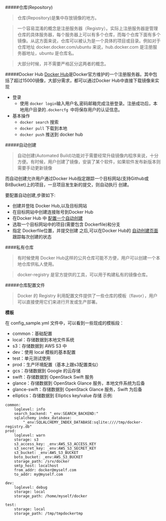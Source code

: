 #####仓库(Repository)

>仓库(Repository)是集中存放镜像的地方。

>一个容易混淆的概念是注册服务器（Registry）。实际上注册服务器是管理仓库的具体服务器，每个服务器上可以有多个仓库，而每个仓库下面有多个镜像。从这方面来说，仓库可以被认为是一个具体的项目或目录。例如对于仓库地址 docker.docker.com/ubuntu 来说，hub.docker.com 是注册服务器地址，ubuntu 是仓库名。

>大部分时候，并不需要严格区分这两者的概念。

#####Docker Hub
[Docker Hub](https://hub.docker.com/)是Docker官方维护的一个注册服务器。其中包括了超过15000镜像，大部分需求，都可以通过Docker Hub中直接下载镜像来实现

* 登录
    - 使用 `docker login`输入用户名,密码邮箱完成注册登录。注册成功后，本地用户目录的`.dockercfg `中将保存用户的认证信息。
* 基本操作
    - `docker search` 搜索
    - `docker pull` 下载到本地
    - `docker push` 推送到 docker hub

#####自动创建

>自动创建(Automated Build)功能对于需要经常升级镜像内程序来说，十分方便。有时候，用户创建了镜像，安装了某个软件，如果软件发布新版本则需要手动更新镜像

而自动创建允许用户通过Docker Hub指定跟踪一个目标网站(支持Github或BitBucket)上的项目，一旦项目发生新的提交，则自动执行 创建。

要配置自动创建,步骤如下:

* 创建并登陆 Docker Hub,以及目标网站
* 在目标网站中创建连接账号到Docker Hub
* 在Docker Hub 中 [配置一个自动创建](https://registry.hub.docker.com/builds/add/)
* 选取一个目标网站中的项目(需要包含 Dockerfile)和分支
* 指定 Dockerfile位置，并提交创建
之后,可以在Docker Hub的 [自动创建页面](https://registry.hub.docker.com/builds/) 跟踪每次创建的状态

####私有仓库

>有时候使用 Docker Hub这样的公共仓库可能不方便，用户可以创建一个本地仓库供私人使用。

>docker-registry 是官方提供的工具，可以用于构建私有的镜像仓库。

#####仓库配置文件

>Docker 的 Registry 利用配置文件提供了一些仓库的模板（flavor），用户可以直接使用它们来进行开发或生产部署。

**模板**

在 config_sample.yml 文件中，可以看到一些现成的模板段：

* common：基础配置
* local：存储数据到本地文件系统
* s3：存储数据到 AWS S3 中
* dev：使用 local 模板的基本配置
* test：单元测试使用
* prod：生产环境配置（基本上跟s3配置类似）
* gcs：存储数据到 Google 的云存储
* swift：存储数据到 OpenStack Swift 服务
* glance：存储数据到 OpenStack Glance 服务，本地文件系统为后备
* glance-swift：存储数据到 OpenStack Glance 服务，Swift 为后备
* elliptics：存储数据到 Elliptics key/value 存储
示例:
```
common:
    loglevel: info
    search_backend: "_env:SEARCH_BACKEND:"
    sqlalchemy_index_database:
        "_env:SQLALCHEMY_INDEX_DATABASE:sqlite:////tmp/docker-registry.db"
prod:
    loglevel: warn
    storage: s3
    s3_access_key: _env:AWS_S3_ACCESS_KEY
    s3_secret_key: _env:AWS_S3_SECRET_KEY
    s3_bucket: _env:AWS_S3_BUCKET
    boto_bucket: _env:AWS_S3_BUCKET
    storage_path: /srv/docker
    smtp_host: localhost
    from_addr: docker@myself.com
    to_addr: my@myself.com

dev:
    loglevel: debug
    storage: local
    storage_path: /home/myself/docker

test:
    storage: local
    storage_path: /tmp/tmpdockertmp
```
